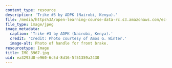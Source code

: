 ```yaml
---
content_type: resource
description: 'Trike #3 by ADPK (Nairobi, Kenya).'
file: /media/https%3A/open-learning-course-data-rc.s3.amazonaws.com/ec-721-wheelchair-design-in-developing-countries-spring-2009/ea3293d0e9606c5d8d165f51359a2430_IMG_3967.jpg
file_type: image/jpeg
image_metadata:
  caption: 'Trike #3 by ADPK (Nairobi, Kenya).'
  credit: 'Credit: Photo courtesy of Amos G. Winter.'
  image-alt: Photo of handle for front brake.
resourcetype: Image
title: IMG_3967.jpg
uid: ea3293d0-e960-6c5d-8d16-5f51359a2430
---
```

